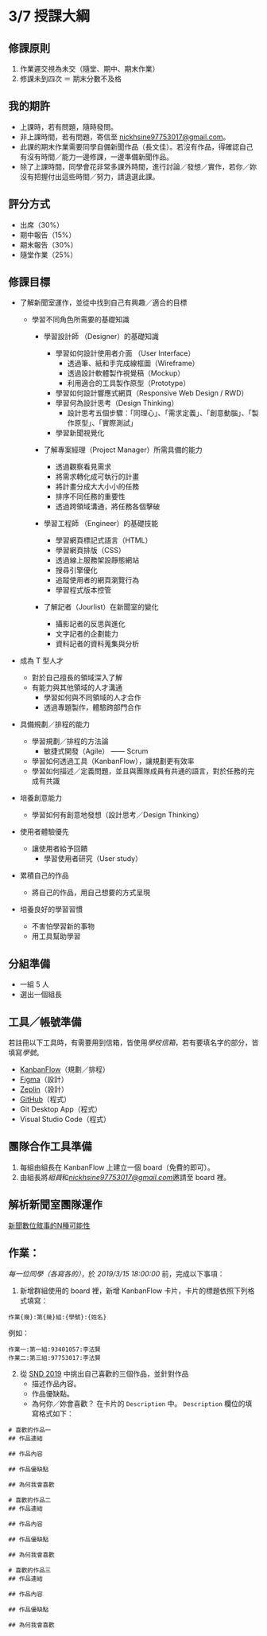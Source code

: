 # 3/7 授課大綱
## 修課原則
1. 作業遲交視為未交（隨堂、期中、期末作業）
2. 修課未到四次 ＝ 期末分數不及格

## 我的期許
* 上課時，若有問題，隨時發問。
* 非上課時間，若有問題，寄信至 nickhsine97753017@gmail.com。
* 此課的期末作業需要同學自備新聞作品（長文佳）。若沒有作品，得確認自己有沒有時間／能力一邊修課，一邊準備新聞作品。
* 除了上課時間，同學會花非常多課外時間，進行討論／發想／實作，若你／妳沒有把握付出這些時間／努力，請退選此課。

## 評分方式
- 出席（30%）
- 期中報告（15%）
- 期末報告（30%）
- 隨堂作業（25%）

## 修課目標
* 了解新聞室運作，並從中找到自己有興趣／適合的目標
	* 學習不同角色所需要的基礎知識
		* 學習設計師 （Designer）的基礎知識
			* 學習如何設計使用者介面 （User Interface）
				* 透過筆、紙和手完成線框圖（Wireframe）
				* 透過設計軟體製作視覺稿（Mockup）
				* 利用適合的工具製作原型（Prototype）
			* 學習如何設計響應式網頁（Responsive Web Design / RWD）
			* 學習何為設計思考（Design Thinking）
				* 設計思考五個步驟：「同理心」、「需求定義」、「創意動腦」、「製作原型」、「實際測試」
			* 學習新聞視覺化

		* 了解專案經理（Project Manager）所需具備的能力
			* 透過觀察看見需求
			* 將需求轉化成可執行的計畫
			* 將計畫分成大大小小的任務
			* 排序不同任務的重要性
			* 透過跨領域溝通，將任務各個擊破
			
		* 學習工程師 （Engineer）的基礎技能
			* 學習網頁標記式語言（HTML）
			* 學習網頁排版（CSS）
			* 透過線上服務架設靜態網站
			* 搜尋引擎優化
			* 追蹤使用者的網頁瀏覽行為
			* 學習程式版本控管

		* 了解記者（Jourlist）在新聞室的變化
			* 攝影記者的反思與進化
			* 文字記者的企劃能力
			* 資料記者的資料蒐集與分析

* 成為 T 型人才
	* 對於自己擅長的領域深入了解
	* 有能力與其他領域的人才溝通
		* 學習如何與不同領域的人才合作
		* 透過專題製作，體驗跨部門合作
	
* 具備規劃／排程的能力
	* 學習規劃／排程的方法論
		* 敏捷式開發（Agile） —— Scrum
	* 學習如何透過工具（KanbanFlow），讓規劃更有效率
	* 學習如何描述／定義問題，並且與團隊成員有共通的語言，對於任務的完成有共識

* 培養創意能力
	* 學習如何有創意地發想（設計思考／Design Thinking）
	
* 使用者體驗優先
	* 讓使用者給予回饋
		* 學習使用者研究（User study）

* 累積自己的作品
	* 將自己的作品，用自己想要的方式呈現

* 培養良好的學習習慣
	* 不害怕學習新的事物
	* 用工具幫助學習

## 分組準備
* 一組 5 人
* 選出一個組長

## 工具／帳號準備
若註冊以下工具時，有需要用到信箱，皆使用*學校信箱*，若有要填名字的部分，皆填寫*學號*。
* [KanbanFlow](https://kanbanflow.com)（規劃／排程）
* [Figma](https://www.figma.com/)（設計）
* [Zeplin](https://zeplin.io/)（設計）
* [GitHub](https://github.com)（程式）
* Git Desktop App（程式）
* Visual Studio Code（程式）

## 團隊合作工具準備
1. 每組由組長在 KanbanFlow 上建立一個 board（免費的即可）。
2. 由組長將*組員*和*nickhsine97753017@gmail.com*邀請至 board 裡。

## 解析新聞室團隊運作
[新聞數位敘事的N種可能性](https://docs.google.com/presentation/d/1CH2bOobnNhgFjbdKRPOkUgWuu8D45hskiSGFLZz8NKo/edit#slide=id.p4)

## 作業：
*每一位同學（各寫各的）*，於 *2019/3/15 18:00:00* 前，完成以下事項：
1. 新增群組使用的 board 裡，新增 KanbanFlow 卡片，卡片的標題依照下列格式填寫：

`作業{幾}:第{幾}組:{學號}:{姓名}`

例如：

`作業一:第一組:93401057:李法賢`  
`作業二:第三組:97753017:李法賢`

2. 從 [SND  2019](https://www.snd.org/2019/02/best-of-digital-bronze-medal-winners/) 中挑出自己喜歡的三個作品，並針對作品
	* 描述作品內容。
	*  作品優缺點。
	* 為何你／妳會喜歡？
在卡片的 `Description` 中。 `Description` 欄位的填寫格式如下：

```
# 喜歡的作品一
## 作品連結

## 作品內容

## 作品優缺點

## 為何我會喜歡

# 喜歡的作品二
## 作品連結

## 作品內容

## 作品優缺點

## 為何我會喜歡

# 喜歡的作品三
## 作品連結

## 作品內容

## 作品優缺點

## 為何我會喜歡
```

